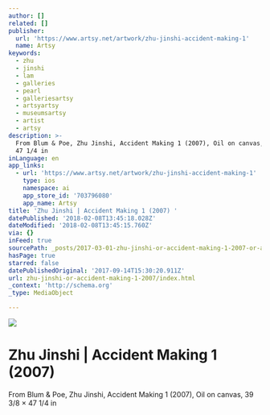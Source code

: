 ```yaml
---
author: []
related: []
publisher:
  url: 'https://www.artsy.net/artwork/zhu-jinshi-accident-making-1'
  name: Artsy
keywords:
  - zhu
  - jinshi
  - lam
  - galleries
  - pearl
  - galleriesartsy
  - artsyartsy
  - museumsartsy
  - artist
  - artsy
description: >-
  From Blum & Poe, Zhu Jinshi, Accident Making 1 (2007), Oil on canvas, 39 3/8 ×
  47 1/4 in
inLanguage: en
app_links:
  - url: 'https://www.artsy.net/artwork/zhu-jinshi-accident-making-1'
    type: ios
    namespace: ai
    app_store_id: '703796080'
    app_name: Artsy
title: 'Zhu Jinshi | Accident Making 1 (2007) '
datePublished: '2018-02-08T13:45:18.028Z'
dateModified: '2018-02-08T13:45:15.760Z'
via: {}
inFeed: true
sourcePath: _posts/2017-03-01-zhu-jinshi-or-accident-making-1-2007-or-artsy.md
hasPage: true
starred: false
datePublishedOriginal: '2017-09-14T15:30:20.911Z'
url: zhu-jinshi-or-accident-making-1-2007/index.html
_context: 'http://schema.org'
_type: MediaObject

---
```

![](https://the-grid-user-content.s3-us-west-2.amazonaws.com/34b38610-b439-4786-89b2-930ae33c8f6d.jpg)

# Zhu Jinshi | Accident Making 1 (2007) 

From Blum & Poe, Zhu Jinshi, Accident Making 1 (2007), Oil on canvas, 39 3/8 × 47 1/4 in